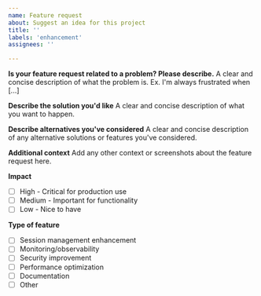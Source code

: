 ```yaml
---
name: Feature request
about: Suggest an idea for this project
title: ''
labels: 'enhancement'
assignees: ''

---
```


**Is your feature request related to a problem? Please describe.**
A clear and concise description of what the problem is. Ex. I'm always frustrated when [...]

**Describe the solution you'd like**
A clear and concise description of what you want to happen.

**Describe alternatives you've considered**
A clear and concise description of any alternative solutions or features you've considered.

**Additional context**
Add any other context or screenshots about the feature request here.

**Impact**
- [ ] High - Critical for production use
- [ ] Medium - Important for functionality
- [ ] Low - Nice to have

**Type of feature**
- [ ] Session management enhancement
- [ ] Monitoring/observability
- [ ] Security improvement
- [ ] Performance optimization
- [ ] Documentation
- [ ] Other
